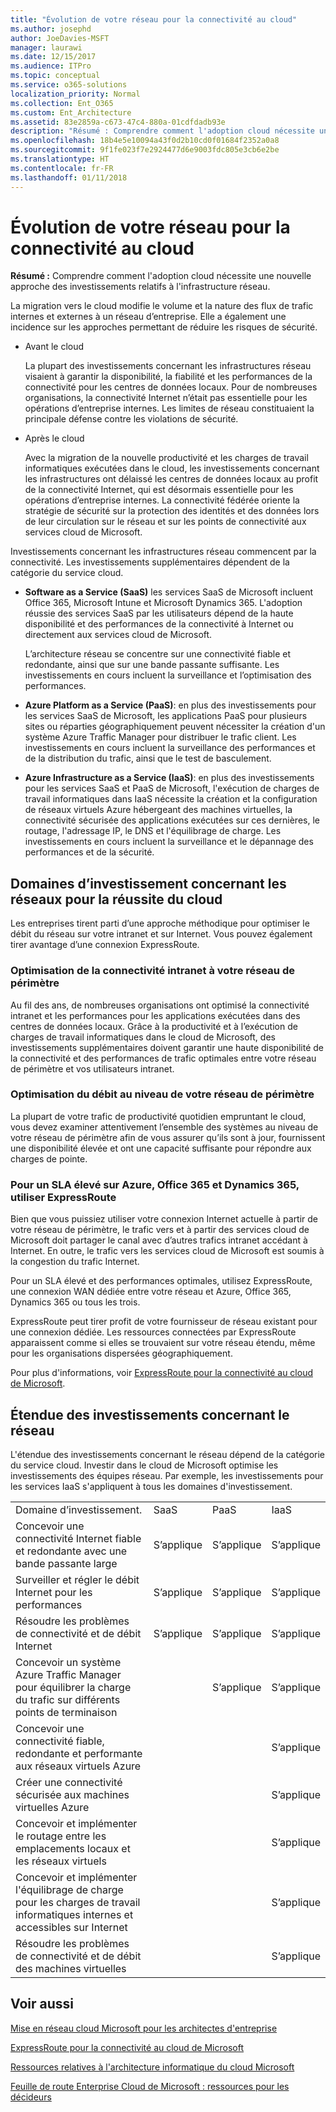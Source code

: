 ```yaml
---
title: "Évolution de votre réseau pour la connectivité au cloud"
ms.author: josephd
author: JoeDavies-MSFT
manager: laurawi
ms.date: 12/15/2017
ms.audience: ITPro
ms.topic: conceptual
ms.service: o365-solutions
localization_priority: Normal
ms.collection: Ent_O365
ms.custom: Ent_Architecture
ms.assetid: 83e2859a-c673-47c4-880a-01cdfdadb93e
description: "Résumé : Comprendre comment l'adoption cloud nécessite une nouvelle approche des investissements relatifs à l'infrastructure réseau."
ms.openlocfilehash: 18b4e5e10094a43f0d2b10cd0f01684f2352a0a8
ms.sourcegitcommit: 9f1fe023f7e2924477d6e9003fdc805e3cb6e2be
ms.translationtype: HT
ms.contentlocale: fr-FR
ms.lasthandoff: 01/11/2018
---
```

# <a name="evolving-your-network-for-cloud-connectivity"></a>Évolution de votre réseau pour la connectivité au cloud

 **Résumé :** Comprendre comment l'adoption cloud nécessite une nouvelle approche des investissements relatifs à l'infrastructure réseau.
  
La migration vers le cloud modifie le volume et la nature des flux de trafic internes et externes à un réseau d’entreprise. Elle a également une incidence sur les approches permettant de réduire les risques de sécurité.
  
- Avant le cloud
    
    La plupart des investissements concernant les infrastructures réseau visaient à garantir la disponibilité, la fiabilité et les performances de la connectivité pour les centres de données locaux. Pour de nombreuses organisations, la connectivité Internet n’était pas essentielle pour les opérations d’entreprise internes. Les limites de réseau constituaient la principale défense contre les violations de sécurité.
    
- Après le cloud
    
    Avec la migration de la nouvelle productivité et les charges de travail informatiques exécutées dans le cloud, les investissements concernant les infrastructures ont délaissé les centres de données locaux au profit de la connectivité Internet, qui est désormais essentielle pour les opérations d’entreprise internes. La connectivité fédérée oriente la stratégie de sécurité sur la protection des identités et des données lors de leur circulation sur le réseau et sur les points de connectivité aux services cloud de Microsoft.
    
Investissements concernant les infrastructures réseau commencent par la connectivité. Les investissements supplémentaires dépendent de la catégorie du service cloud.
  
- **Software as a Service (SaaS)** les services SaaS de Microsoft incluent Office 365, Microsoft Intune et Microsoft Dynamics 365. L'adoption réussie des services SaaS par les utilisateurs dépend de la haute disponibilité et des performances de la connectivité à Internet ou directement aux services cloud de Microsoft.
    
    L’architecture réseau se concentre sur une connectivité fiable et redondante, ainsi que sur une bande passante suffisante. Les investissements en cours incluent la surveillance et l’optimisation des performances.
    
- **Azure Platform as a Service (PaaS)**: en plus des investissements pour les services SaaS de Microsoft, les applications PaaS pour plusieurs sites ou réparties géographiquement peuvent nécessiter la création d'un système Azure Traffic Manager pour distribuer le trafic client. Les investissements en cours incluent la surveillance des performances et de la distribution du trafic, ainsi que le test de basculement.
    
- **Azure Infrastructure as a Service (IaaS)**: en plus des investissements pour les services SaaS et PaaS de Microsoft, l'exécution de charges de travail informatiques dans IaaS nécessite la création et la configuration de réseaux virtuels Azure hébergeant des machines virtuelles, la connectivité sécurisée des applications exécutées sur ces dernières, le routage, l'adressage IP, le DNS et l'équilibrage de charge. Les investissements en cours incluent la surveillance et le dépannage des performances et de la sécurité.
    
## <a name="areas-of-networking-investment-for-success-in-the-cloud"></a>Domaines d’investissement concernant les réseaux pour la réussite du cloud

Les entreprises tirent parti d’une approche méthodique pour optimiser le débit du réseau sur votre intranet et sur Internet. Vous pouvez également tirer avantage d’une connexion ExpressRoute.
  
### <a name="optimize-intranet-connectivity-to-your-edge-network"></a>Optimisation de la connectivité intranet à votre réseau de périmètre

Au fil des ans, de nombreuses organisations ont optimisé la connectivité intranet et les performances pour les applications exécutées dans des centres de données locaux. Grâce à la productivité et à l’exécution de charges de travail informatiques dans le cloud de Microsoft, des investissements supplémentaires doivent garantir une haute disponibilité de la connectivité et des performances de trafic optimales entre votre réseau de périmètre et vos utilisateurs intranet.
  
### <a name="optimize-throughput-at-your-edge-network"></a>Optimisation du débit au niveau de votre réseau de périmètre

La plupart de votre trafic de productivité quotidien empruntant le cloud, vous devez examiner attentivement l’ensemble des systèmes au niveau de votre réseau de périmètre afin de vous assurer qu’ils sont à jour, fournissent une disponibilité élevée et ont une capacité suffisante pour répondre aux charges de pointe.
  
### <a name="for-a-high-sla-to-azure-office-365-and-dynamics-365-use-expressroute"></a>Pour un SLA élevé sur Azure, Office 365 et Dynamics 365, utiliser ExpressRoute

Bien que vous puissiez utiliser votre connexion Internet actuelle à partir de votre réseau de périmètre, le trafic vers et à partir des services cloud de Microsoft doit partager le canal avec d’autres trafics intranet accédant à Internet. En outre, le trafic vers les services cloud de Microsoft est soumis à la congestion du trafic Internet.
  
Pour un SLA élevé et des performances optimales, utilisez ExpressRoute, une connexion WAN dédiée entre votre réseau et Azure, Office 365, Dynamics 365 ou tous les trois. 
  
ExpressRoute peut tirer profit de votre fournisseur de réseau existant pour une connexion dédiée. Les ressources connectées par ExpressRoute apparaissent comme si elles se trouvaient sur votre réseau étendu, même pour les organisations dispersées géographiquement.
  
Pour plus d'informations, voir [ExpressRoute pour la connectivité au cloud de Microsoft](expressroute-for-microsoft-cloud-connectivity.md).
  
## <a name="scope-of-network-investments"></a>Étendue des investissements concernant le réseau

L'étendue des investissements concernant le réseau dépend de la catégorie du service cloud. Investir dans le cloud de Microsoft optimise les investissements des équipes réseau. Par exemple, les investissements pour les services IaaS s'appliquent à tous les domaines d'investissement.
  
|||||
|:-----|:-----|:-----|:-----|
|Domaine d’investissement.  <br/> |SaaS  <br/> |PaaS  <br/> |IaaS  <br/> |
|Concevoir une connectivité Internet fiable et redondante avec une bande passante large  <br/> |S’applique  <br/> |S’applique  <br/> |S’applique  <br/> |
|Surveiller et régler le débit Internet pour les performances  <br/> |S’applique  <br/> |S’applique  <br/> |S’applique  <br/> |
|Résoudre les problèmes de connectivité et de débit Internet  <br/> |S’applique  <br/> |S’applique  <br/> |S’applique  <br/> |
|Concevoir un système Azure Traffic Manager pour équilibrer la charge du trafic sur différents points de terminaison  <br/> ||S’applique  <br/> |S’applique  <br/> |
|Concevoir une connectivité fiable, redondante et performante aux réseaux virtuels Azure  <br/> |||S’applique  <br/> |
|Créer une connectivité sécurisée aux machines virtuelles Azure  <br/> |||S’applique  <br/> |
|Concevoir et implémenter le routage entre les emplacements locaux et les réseaux virtuels  <br/> |||S’applique  <br/> |
|Concevoir et implémenter l'équilibrage de charge pour les charges de travail informatiques internes et accessibles sur Internet  <br/> |||S’applique  <br/> |
|Résoudre les problèmes de connectivité et de débit des machines virtuelles  <br/> |||S’applique  <br/> |
   
## <a name="see-also"></a>Voir aussi

[Mise en réseau cloud Microsoft pour les architectes d'entreprise](microsoft-cloud-networking-for-enterprise-architects.md)
  
[ExpressRoute pour la connectivité au cloud de Microsoft](expressroute-for-microsoft-cloud-connectivity.md)
  
[Ressources relatives à l'architecture informatique du cloud Microsoft](microsoft-cloud-it-architecture-resources.md)

[Feuille de route Enterprise Cloud de Microsoft : ressources pour les décideurs]((https://sway.com/FJ2xsyWtkJc2taRD))



